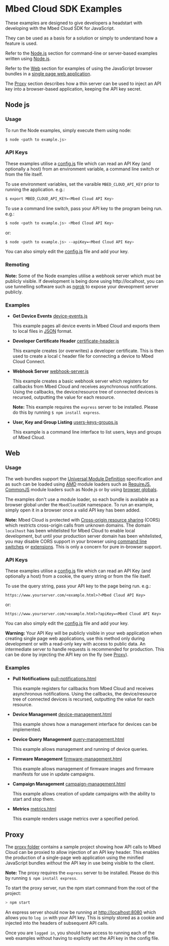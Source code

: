 # Mbed Cloud SDK Examples

These examples are designed to give developers a headstart with developing with the Mbed Cloud SDK for JavaScript.

They can be used as a basis for a solution or simply to understand how a feature is used.

Refer to the [Node.js](#node-js) section for command-line or server-based examples written using [Node.js](https://nodejs.org).

Refer to the [Web](#web) section for examples of using the JavaScript browser bundles in a [single page web application](https://en.wikipedia.org/wiki/Single-page_application).

The [Proxy](#proxy) section describes how a thin server can be used to inject an API key into a browser-based application, keeping the API key secret.

## Node js

### Usage

To run the Node examples, simply execute them using node:

```bash
$ node <path to example.js>
```

### API Keys

These examples utilise a [config.js](node/config.js) file which can read an API Key (and optionally a host) from an environment variable, a command line switch or from the file itself.

To use environment variables, set the varaible `MBED_CLOUD_API_KEY` prior to running the application. e.g.:

```bash
$ export MBED_CLOUD_API_KEY=<Mbed Cloud API Key>
```

To use a command line switch, pass your API key to the program being run. e.g.:

```bash
$ node <path to example.js> <Mbed Cloud API Key>
```

or:

```bash
$ node <path to example.js> --apiKey=<Mbed Cloud API Key>
```

You can also simply edit the [config.js](node/config.js) file and add your key.

### Remoting

__Note:__ Some of the Node examples utilise a webhook server which must be publicly visible. If development is being done using http://localhost, you can use tunnelling software such as [ngrok](https://ngrok.com/) to expose your deveopment server publicly.

### Examples

* __Get Device Events__ [device-events.js](node/device-events.js)

  This example pages all device events in Mbed Cloud and exports them to local files in [JSON](http://www.json.org/) format.

* __Developer Certificate Header__ [certificate-header.js](node/certificate-header.js)

  This example creates (or overwrites) a developer certificate.
  This is then used to create a local `C` header file for connecting a device to Mbed Cloud Connect.

* __Webhook Server__ [webhook-server.js](node/webhook-server.js)

  This example creates a basic webhook server which registers for callbacks from Mbed Cloud and receives asynchronous notifications.
  Using the callbacks, the device/resource tree of connected devices is recursed, outputting the value for each resource.

  __Note:__ This example requires the `express` server to be installed. Please do this by running `$ npm install express`.

* __User, Key and Group Listing__ [users-keys-groups.js](node/users-keys-groups.js)

  This example is a command line interface to list users, keys and groups of Mbed Cloud.

## Web

### Usage

The web bundles support the [Universal Module Definition](https://github.com/umdjs/umd) specification and as such can be loaded using [AMD](https://en.wikipedia.org/wiki/Asynchronous_module_definition) module loaders such as [RequireJS](http://requirejs.org/), [CommonJS](https://en.wikipedia.org/wiki/CommonJS) module loaders such as Node.js or by using [browser globals](http://vanilla-js.com/).

The examples don't use a module loader, so each bundle is available as a browser global under the `MbedCloudSDK` namespace. To run an example, simply open it in a browser once a valid API key has been added.

__Note:__ Mbed Cloud is protected with [Cross-origin resource sharing](https://en.wikipedia.org/wiki/Cross-origin_resource_sharing) (CORS) which restricts cross-origin calls from unknown domains. The domain `localhost` has been whitelisted for Mbed Cloud to enable local development, but until your production server domain has been whitelisted, you may disable CORS support in your browser using [command line switches](http://www.thegeekstuff.com/2016/09/disable-same-origin-policy/) or [extensions](https://chrome.google.com/webstore/detail/allow-control-allow-origi/nlfbmbojpeacfghkpbjhddihlkkiljbi). This is only a concern for pure in-browser support.

### API Keys

These examples utilise a [config.js](web/config.js) file which can read an API Key (and optionally a host) from a cookie, the query string or from the file itself.

To use the query string, pass your API key to the page being run. e.g.:

```
https://www.yourserver.com/<example.html>?<Mbed Cloud API Key>
```

or:

```
https://www.yourserver.com/<example.html>?apiKey=<Mbed Cloud API Key>
```

You can also simply edit the [config.js](web/config.js) file and add your key.

__Warning:__ Your API Key will be publicly visible in your web application when creating single page web applications, use this method only during development or with a read-only key with access to public data. An intermediate server to handle requests is recommended for production. This can be done by injecting the API key on the fly (see [Proxy](#proxy)).

### Examples

* __Pull Notifications__ [pull-notifications.html](web/pull-notifications.html)

  This example registers for callbacks from Mbed Cloud and receives asynchronous notifications.
  Using the callbacks, the device/resource tree of connected devices is recursed, outputting the value for each resource.

* __Device Management__ [device-management.html](web/device-management.html)

  This example shows how a management interface for devices can be implemented.

* __Device Query Management__ [query-management.html](web/query-management.html)

  This example allows management and running of device queries.

* __Firmware Management__ [firmware-management.html](web/firmware-management.html)

  This example allows management of firmware images and firmware manifests for use in update campaigns.

* __Campaign Management__ [campaign-management.html](web/campaign-management.html)

  This example allows creation of update campaigns with the ability to start and stop them.

* __Metrics__ [metrics.html](web/metrics.html)

  This example renders usage metrics over a specified period.

## Proxy

The [proxy folder](proxy/) contains a sample project showing how API calls to Mbed Cloud can be proxied to allow injection of an API key header. This enables the production of a single-page web application using the minified JavaScript bundles _without_ the API key in use being visible to the client.

__Note:__ The proxy requires the `express` server to be installed. Please do this by running `$ npm install express`.

To start the proxy server, run the npm start command from the root of the project:

```bash
> npm start
```

An express server should now be running at [http://localhost:8080](http://localhost:8080) which allows you to `log in` with your API key. This is simply stored as a cookie and injected into the headers of subsequent API calls.

Once you are `logged in`, you should have access to running each of the web examples without having to explictly set the API key in the config file.

